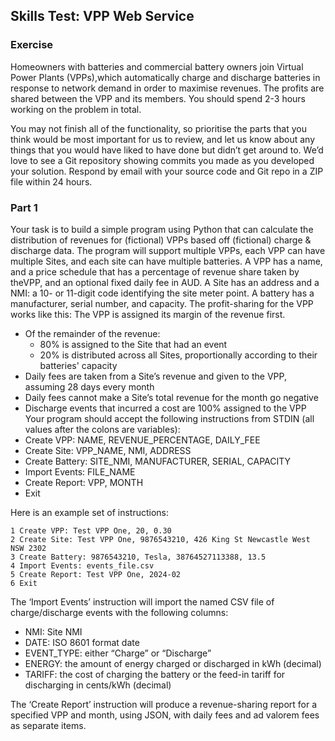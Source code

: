 ## Skills Test: VPP Web Service
### Exercise
Homeowners with batteries and commercial battery owners join Virtual Power Plants (VPPs),which automatically charge and discharge batteries in response to network demand in order to maximise revenues. The profits are shared between the VPP and its members.
You should spend 2-3 hours working on the problem in total.

You may not finish all of the functionality, so prioritise the parts that you think would be most important for us to review, and let us know about any things that you would have liked to have done but didn’t get around to.
We’d love to see a Git repository showing commits you made as you developed your solution.
Respond by email with your source code and Git repo in a ZIP file within 24 hours.

### Part 1
Your task is to build a simple program using Python that can calculate the distribution of revenues for (fictional) VPPs based off (fictional) charge & discharge data.
The program will support multiple VPPs, each VPP can have multiple Sites, and each site can have multiple batteries.
A VPP has a name, and a price schedule that has a percentage of revenue share taken by theVPP, and an optional fixed daily fee in AUD.
A Site has an address and a NMI: a 10- or 11-digit code identifying the site meter point.
A battery has a manufacturer, serial number, and capacity.
The profit-sharing for the VPP works like this:
The VPP is assigned its margin of the revenue first.
- Of the remainder of the revenue:
    - 80% is assigned to the Site that had an event
    - 20% is distributed across all Sites, proportionally according to their batteries' capacity
- Daily fees are taken from a Site’s revenue and given to the VPP, assuming 28 days every month
- Daily fees cannot make a Site’s total revenue for the month go negative
- Discharge events that incurred a cost are 100% assigned to the VPP
Your program should accept the following instructions from STDIN (all values after the colons
are variables):
- Create VPP: NAME, REVENUE_PERCENTAGE, DAILY_FEE
- Create Site: VPP_NAME, NMI, ADDRESS
- Create Battery: SITE_NMI, MANUFACTURER, SERIAL, CAPACITY
- Import Events: FILE_NAME
- Create Report: VPP, MONTH
- Exit

Here is an example set of instructions:
```
1 Create VPP: Test VPP One, 20, 0.30
2 Create Site: Test VPP One, 9876543210, 426 King St Newcastle West NSW 2302
3 Create Battery: 9876543210, Tesla, 38764527113388, 13.5
4 Import Events: events_file.csv
5 Create Report: Test VPP One, 2024-02
6 Exit
```

The ‘Import Events’ instruction will import the named CSV file of charge/discharge events with
the following columns:
- NMI: Site NMI
- DATE: ISO 8601 format date
- EVENT_TYPE: either “Charge” or “Discharge”
- ENERGY: the amount of energy charged or discharged in kWh (decimal)
- TARIFF: the cost of charging the battery or the feed-in tariff for discharging in cents/kWh
(decimal)

The ‘Create Report’ instruction will produce a revenue-sharing report for a specified VPP and
month, using JSON, with daily fees and ad valorem fees as separate items.